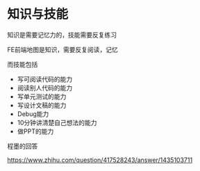 # 知识与技能



知识是需要记忆力的，技能需要反复练习

FE前端地图是知识，需要反复阅读，记忆

而技能包括

- 写可阅读代码的能力
- 阅读别人代码的能力
- 写单元测试的能力
- 写设计文稿的能力
- Debug能力
- 10分钟讲清楚自己想法的能力
- 做PPT的能力



程墨的回答

https://www.zhihu.com/question/417528243/answer/1435103711